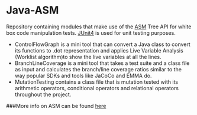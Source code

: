 # Java-ASM
Repository containing modules that make use of the <a href="http://asm.ow2.org/ ">ASM</a> Tree API for white box code manipulation tests. <a href="http://junit.org/junit4/">JUnit4</a> is used for unit testing purposes.
- ControlFlowGraph is a mini tool that can convert a Java class to convert its functions to .dot representation and applies Live Variable Analysis (Worklist algorithm)to show the live variables at all the lines.
- BranchLineCoverage is a mini tool that takes a test suite and a class file as input and calculates the branch/line coverage ratios similar to the way popular SDKs and tools like JaCoCo and EMMA do.
- MutationTesting contains a class file that is mutation tested with its arithmetic operators, conditional operators and relational operators throughout the project.

###More info on ASM can be found <a href="https://en.wikipedia.org/wiki/ObjectWeb_ASM ">here</a>
